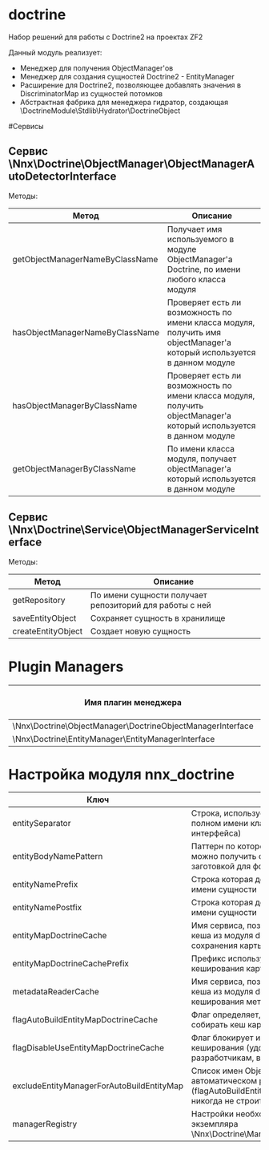 # doctrine

Набор решений для работы с Doctrine2 на проектах ZF2

Данный модуль реализует:

- Менеджер для получения ObjectManager'ов
- Менеджер для создания сущностей Doctrine2 - EntityManager
- Расширение для Doctrine2, позволяющее добавлять значения в DiscriminatorMap из сущностей потомков
- Абстрактная фабрика для менеджера гидратор, создающая \DoctrineModule\Stdlib\Hydrator\DoctrineObject

#Сервисы

## Сервис \Nnx\Doctrine\ObjectManager\ObjectManagerAutoDetectorInterface

Методы:

Метод                          |Описание
-------------------------------|-----------------
getObjectManagerNameByClassName|Получает имя используемого в модуле ObjectManager'a Doctrine, по имени любого класса модуля
hasObjectManagerNameByClassName|Проверяет есть ли возможность по имени класса модуля, получить имя objectManager'a который используется в данном модуле
hasObjectManagerByClassName    |Проверяет есть ли возможность по имени класса модуля, получить objectManager'a который используется в данном модуле
getObjectManagerByClassName    |По имени класса модуля, получает objectManager'a который используется в данном модуле

## Сервис \Nnx\Doctrine\Service\ObjectManagerServiceInterface

Методы:

Метод                          |Описание
-------------------|-----------------
getRepository      |По имени сущности получает репозиторий для работы с ней
saveEntityObject   |Сохраняет сущность в хранилище
createEntityObject |Создает новую сущность




# Plugin Managers

Имя плагин менеджера                                      |Имя секции в конфигурационных файлах приложения
----------------------------------------------------------|-----------------------------------------------------------------
\Nnx\Doctrine\ObjectManager\DoctrineObjectManagerInterface|nnx_doctrine_object_manager
\Nnx\Doctrine\EntityManager\EntityManagerInterface        |nnx_entity_manager

# Настройка модуля nnx_doctrine

Ключ                                     |Описание
-----------------------------------------|-----------------------------------------------------------
entitySeparator                          |Строка, используемая как разделитель в полном имени класса сущности(или интерфейса)
entityBodyNamePattern                    |Паттерн по которому из имени интерфейса можно получить строку, являющеюся заготовкой для формирования имени сущности
entityNamePrefix                         |Строка которая добавляется перед  заготовкой имени сущности
entityNamePostfix                        |Строка которая добавляется после заготовки имени сущности
entityMapDoctrineCache                   |Имя сервиса, позволяющего получить объект кеша из модуля doctrine/cache, для сохранения карты сущностей
entityMapDoctrineCachePrefix             |Префикс используемый для генерации ключа кеширования карты сущностей doctrine
metadataReaderCache                      |Имя сервиса, позволяющего получить объект кеша из модуля doctrine/cache для кеширования метаданных сущности
flagAutoBuildEntityMapDoctrineCache      |Флаг определяет, нужно ли автоматически собирать кеш карты сущностей
flagDisableUseEntityMapDoctrineCache     |Флаг блокирует использования системы кеширования (удобно устанавливать разработчикам, во время отладки)
excludeEntityManagerForAutoBuildEntityMap|Список имен ObjectManager'ов, для которых в автоматическом режими (flagAutoBuildEntityMapDoctrineCache=true), никогда не строится карта сущностей
managerRegistry                          |Настройки необходимые для создания экземпляра \Nnx\Doctrine\ManagerRegistry\ManagerRegistry

